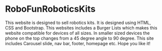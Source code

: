 # RoboFunRoboticsKits
This website is designed to sell robotics kits. It is designed using HTML, CSS and Bootstrap. 
This websites includes a Burger Lists which makes this website compatible for devices of all sizes. In smaller sized devices the phone on the top changes from a 45 degree angle to 90 degree.
This site includes Carousel slide, nav bar, footer, homepage etc.
Hope you like it!
